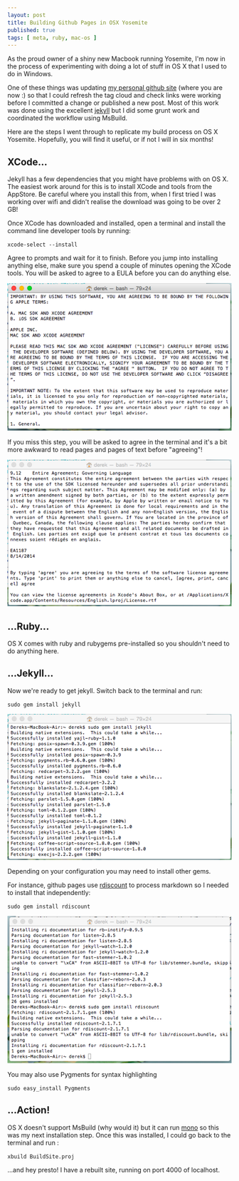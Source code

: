 ```yaml
---
layout: post
title: Building Github Pages in OSX Yosemite
published: true
tags: [ meta, ruby, mac-os ]
---
```


As the proud owner of a shiny new Macbook running Yosemite, I'm now in the 
process of experimenting with doing a lot of stuff in OS X that I used to 
do in Windows.

One of these things was updating [my personal github site](http://deejaygraham.github.io/)
(where you are now :) so that I could refresh the tag cloud and check links 
were working before I committed a change or published a new post. Most of this 
work was done using the excellent [jekyll](http://jekyllrb.com/) but I did 
some grunt work and coordinated the workflow using MsBuild.

Here are the steps I went through to replicate my build process on OS X Yosemite. Hopefully,
you will find it useful, or if not I will in six months! 

## XCode...

Jekyll has a few dependencies that you might have problems with on OS X. 
The easiest work around for this is to install XCode and tools from the AppStore. 
Be careful where you install this from, when I first tried I was working over wifi 
and didn't realise the download was going to be over 2 GB!

Once XCode has downloaded and installed, open a terminal and install the command 
line developer tools by running:

	
	xcode-select --install
	
	
Agree to prompts and wait for it to finish. Before you jump into installing anything else,
make sure you spend a couple of minutes opening the XCode tools. You will be asked to 
agree to a EULA before you can do anything else. 

<img src="/img/posts/build-github-pages-yosemite/xcode-agreement.png" class="img-responsive" alt="the agreement" />

If you miss this step, you will be asked to agree in the terminal and it's a 
bit more awkward to read pages and pages of text before "agreeing"!

<img src="/img/posts/build-github-pages-yosemite/xcode-agreement-agree.png" class="img-responsive" alt="agreeing to the agreement" />

## ...Ruby...

OS X comes with ruby and rubygems pre-installed so you shouldn't need to do 
anything here.


## ...Jekyll...

Now we're ready to get jekyll. Switch back to the terminal and run:

	
	sudo gem install jekyll 
	
	
<img src="/img/posts/build-github-pages-yosemite/jekyll.png" class="img-responsive" alt="installing jekyll" />

Depending on your configuration you may need to install other gems. 

For instance, github pages use [rdiscount](https://github.com/davidfstr/rdiscount) 
to process markdown so I needed to install that independently:

	
	sudo gem install rdiscount
	

<img src="/img/posts/build-github-pages-yosemite/rdiscount.png" class="img-responsive" alt="installing rdiscount" />

You may also use Pygments for syntax highlighting

	
	sudo easy_install Pygments
	
	
## ...Action!

OS X doesn't support MsBuild (why would it) but it can run [mono](http://www.mono-project.com/) 
so this was my next installation step. Once this was installed, I could go back 
to the terminal and run :

		
	xbuild BuildSite.proj
			

...and hey presto! I have a rebuilt site, running on port 4000 of localhost.



